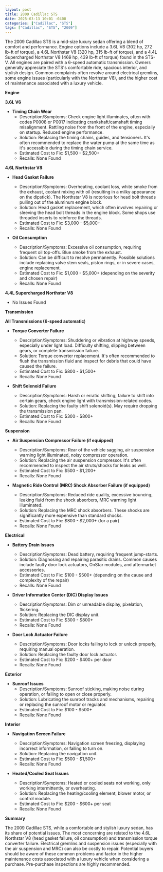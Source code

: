 ```yaml
---
layout: post
title: 2009 Cadillac STS
date: 2025-03-13 10:01 -0400
categories: ["Cadillac", "STS"]
tags: ["Cadillac", "STS", "2009"]
---
```

The 2009 Cadillac STS is a mid-size luxury sedan offering a blend of comfort and performance. Engine options include a 3.6L V6 (302 hp, 272 lb-ft of torque), a 4.6L Northstar V8 (320 hp, 315 lb-ft of torque), and a 4.4L Supercharged Northstar V8 (469 hp, 439 lb-ft of torque) found in the STS-V. All engines are paired with a 6-speed automatic transmission. Owners generally appreciate the STS's comfortable ride, spacious interior, and stylish design. Common complaints often revolve around electrical gremlins, some engine issues (particularly with the Northstar V8), and the higher cost of maintenance associated with a luxury vehicle.

**Engine**

**3.6L V6**

*   **Timing Chain Wear**
    *   Description/Symptoms: Check engine light illuminates, often with codes P0008 or P0017 indicating crankshaft/camshaft timing misalignment. Rattling noise from the front of the engine, especially on startup. Reduced engine performance.
    *   Solution: Replacing the timing chains, guides, and tensioners. It's often recommended to replace the water pump at the same time as it's accessible during the timing chain service.
    *   Estimated Cost to Fix: $1,500 - $2,500+
    *   Recalls: None Found

**4.6L Northstar V8**

*   **Head Gasket Failure**
    *   Description/Symptoms: Overheating, coolant loss, white smoke from the exhaust, coolant mixing with oil (resulting in a milky appearance on the dipstick). The Northstar V8 is notorious for head bolt threads pulling out of the aluminum engine block.
    *   Solution: Head gasket replacement, which often involves repairing or sleeving the head bolt threads in the engine block. Some shops use threaded inserts to reinforce the threads.
    *   Estimated Cost to Fix: $3,000 - $5,000+
    *   Recalls: None Found

*   **Oil Consumption**
    *   Description/Symptoms: Excessive oil consumption, requiring frequent oil top-offs. Blue smoke from the exhaust.
    *   Solution: Can be difficult to resolve permanently. Possible solutions include replacing valve stem seals, piston rings, or in severe cases, engine replacement.
    *   Estimated Cost to Fix: $1,000 - $5,000+ (depending on the severity and chosen repair)
    *   Recalls: None Found

**4.4L Supercharged Northstar V8**

*   No Issues Found

**Transmission**

**All Transmissions (6-speed automatic)**

*   **Torque Converter Failure**
    *   Description/Symptoms: Shuddering or vibration at highway speeds, especially under light load. Difficulty shifting, slipping between gears, or complete transmission failure.
    *   Solution: Torque converter replacement. It's often recommended to flush the transmission fluid and inspect for debris that could have caused the failure.
    *   Estimated Cost to Fix: $800 - $1,500+
    *   Recalls: None Found

*   **Shift Solenoid Failure**
    *   Description/Symptoms: Harsh or erratic shifting, failure to shift into certain gears, check engine light with transmission-related codes.
    *   Solution: Replacing the faulty shift solenoid(s). May require dropping the transmission pan.
    *   Estimated Cost to Fix: $300 - $800+
    *   Recalls: None Found

**Suspension**

*   **Air Suspension Compressor Failure (if equipped)**
    *   Description/Symptoms: Rear of the vehicle sagging, air suspension warning light illuminated, noisy compressor operation.
    *   Solution: Replacing the air suspension compressor. It's often recommended to inspect the air struts/shocks for leaks as well.
    *   Estimated Cost to Fix: $500 - $1,200+
    *   Recalls: None Found

*   **Magnetic Ride Control (MRC) Shock Absorber Failure (if equipped)**
    *   Description/Symptoms: Reduced ride quality, excessive bouncing, leaking fluid from the shock absorbers, MRC warning light illuminated.
    *   Solution: Replacing the MRC shock absorbers. These shocks are significantly more expensive than standard shocks.
    *   Estimated Cost to Fix: $800 - $2,000+ (for a pair)
    *   Recalls: None Found

**Electrical**

*   **Battery Drain Issues**
    *   Description/Symptoms: Dead battery, requiring frequent jump-starts.
    *   Solution: Diagnosing and repairing parasitic drains. Common causes include faulty door lock actuators, OnStar modules, and aftermarket accessories.
    *   Estimated Cost to Fix: $100 - $500+ (depending on the cause and complexity of the repair)
    *   Recalls: None Found

*   **Driver Information Center (DIC) Display Issues**
    *   Description/Symptoms: Dim or unreadable display, pixelation, flickering.
    *   Solution: Replacing the DIC display unit.
    *   Estimated Cost to Fix: $300 - $800+
    *   Recalls: None Found

*   **Door Lock Actuator Failure**
    *   Description/Symptoms: Door locks failing to lock or unlock properly, requiring manual operation.
    *   Solution: Replacing the faulty door lock actuator.
    *   Estimated Cost to Fix: $200 - $400+ per door
    *   Recalls: None Found

**Exterior**

*   **Sunroof Issues**
    *   Description/Symptoms: Sunroof sticking, making noise during operation, or failing to open or close properly.
    *   Solution: Lubricating the sunroof tracks and mechanisms, repairing or replacing the sunroof motor or regulator.
    *   Estimated Cost to Fix: $100 - $500+
    *   Recalls: None Found

**Interior**

*   **Navigation Screen Failure**
    *   Description/Symptoms: Navigation screen freezing, displaying incorrect information, or failing to turn on.
    *   Solution: Replacing the navigation unit.
    *   Estimated Cost to Fix: $500 - $1,500+
    *   Recalls: None Found

*   **Heated/Cooled Seat Issues**
    *   Description/Symptoms: Heated or cooled seats not working, only working intermittently, or overheating.
    *   Solution: Replacing the heating/cooling element, blower motor, or control module.
    *   Estimated Cost to Fix: $200 - $600+ per seat
    *   Recalls: None Found

**Summary**

The 2009 Cadillac STS, while a comfortable and stylish luxury sedan, has its share of potential issues. The most concerning are related to the 4.6L Northstar V8 (head gasket failure, oil consumption) and transmission torque converter failure. Electrical gremlins and suspension issues (especially with the air suspension and MRC) can also be costly to repair. Potential buyers should be aware of these common problems and factor in the higher maintenance costs associated with a luxury vehicle when considering a purchase. Pre-purchase inspections are highly recommended.

